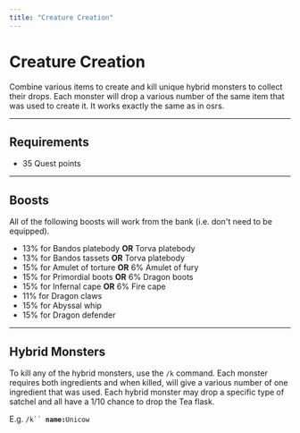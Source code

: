 ```yaml
---
title: "Creature Creation"
---
```


# Creature Creation

Combine various items to create and kill unique hybrid monsters to collect their drops. Each monster will drop a various number of the same item that was used to create it. It works exactly the same as in osrs.

---

## Requirements

- 35 Quest points

---

## Boosts

All of the following boosts will work from the bank (i.e. don't need to be equipped).

- 13% for Bandos platebody **OR** Torva platebody
- 13% for Bandos tassets **OR** Torva platebody
- 15% for Amulet of torture **OR** 6% Amulet of fury
- 15% for Primordial boots **OR** 6% Dragon boots
- 15% for Infernal cape **OR** 6% Fire cape
- 11% for Dragon claws
- 15% for Abyssal whip
- 15% for Dragon defender

---

## Hybrid Monsters

To kill any of the hybrid monsters, use the `/k` command. Each monster requires both ingredients and when killed, will give a various number of one ingredient that was used. Each hybrid monster may drop a specific type of satchel and all have a 1/10 chance to drop the Tea flask.

E.g. `/k`` `**`name:`**`Unicow`
